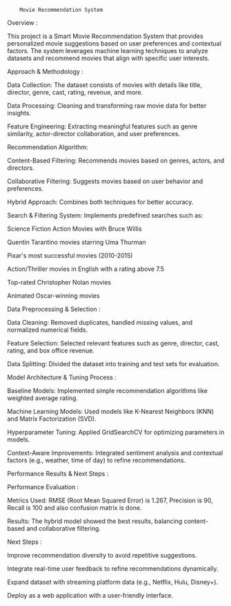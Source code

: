         Movie Recommendation System 

Overview :

This project is a Smart Movie Recommendation System that provides personalized movie suggestions based on user preferences and contextual factors. The system leverages machine learning techniques to analyze datasets and recommend movies that align with specific user interests.

Approach & Methodology :

Data Collection: The dataset consists of movies with details like title, director, genre, cast, rating, revenue, and more.

Data Processing: Cleaning and transforming raw movie data for better insights.

Feature Engineering: Extracting meaningful features such as genre similarity, actor-director collaboration, and user preferences.

Recommendation Algorithm:

Content-Based Filtering: Recommends movies based on genres, actors, and directors.

Collaborative Filtering: Suggests movies based on user behavior and preferences.

Hybrid Approach: Combines both techniques for better accuracy.

Search & Filtering System: Implements predefined searches such as:

Science Fiction Action Movies with Bruce Willis

Quentin Tarantino movies starring Uma Thurman

Pixar's most successful movies (2010-2015)

Action/Thriller movies in English with a rating above 7.5

Top-rated Christopher Nolan movies

Animated Oscar-winning movies

Data Preprocessing & Selection :

Data Cleaning: Removed duplicates, handled missing values, and normalized numerical fields.

Feature Selection: Selected relevant features such as genre, director, cast, rating, and box office revenue.

Data Splitting: Divided the dataset into training and test sets for evaluation.

Model Architecture & Tuning Process :

Baseline Models: Implemented simple recommendation algorithms like weighted average rating.

Machine Learning Models: Used models like K-Nearest Neighbors (KNN) and Matrix Factorization (SVD).

Hyperparameter Tuning: Applied GridSearchCV for optimizing parameters in models.

Context-Aware Improvements: Integrated sentiment analysis and contextual factors (e.g., weather, time of day) to refine recommendations.

Performance Results & Next Steps :

Performance Evaluation :

Metrics Used: RMSE (Root Mean Squared Error) is 1.267, Precision is 90, Recall is 100 and also confusion matrix is done.

Results: The hybrid model showed the best results, balancing content-based and collaborative filtering.

Next Steps :

Improve recommendation diversity to avoid repetitive suggestions.

Integrate real-time user feedback to refine recommendations dynamically.

Expand dataset with streaming platform data (e.g., Netflix, Hulu, Disney+).

Deploy as a web application with a user-friendly interface.


